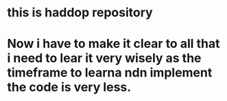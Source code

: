 # this is haddop repository
# Now i have to make it clear to all that i need to lear it very wisely as the timeframe to learna ndn implement the code is very less.